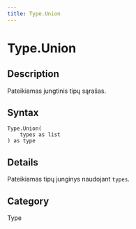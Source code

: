 ```yaml
---
title: Type.Union
---
```


# Type.Union


## Description

Pateikiamas jungtinis tipų sąrašas.


## Syntax

```powerquery
Type.Union(
    types as list
) as type
```


## Details

Pateikiamas tipų junginys naudojant <code>types</code>.



## Category
Type
